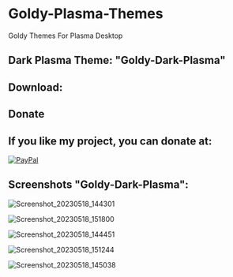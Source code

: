 # Goldy-Plasma-Themes
Goldy Themes For Plasma Desktop


Dark Plasma Theme: "Goldy-Dark-Plasma" 
------------------------------

Download: 
-------------------------------------------



<html>
  <head>
    <meta charset="utf-8" />
  </head>
  <body>
    <h2>Donate</h2>
    <h2>If you like my project, you can donate at:</h2>
    <a href="https://www.paypal.com/paypalme/VesnaLazic">
    <img src="PayPal.png" alt="PayPal" />
    </a>
  </body>
</html>



Screenshots "Goldy-Dark-Plasma":
---------------------------------

![Screenshot_20230518_144301](https://github.com/L4ki/Goldy-Plasma-Themes/assets/45247573/df6bcbfd-9a4e-42aa-9c67-491a88e059c8)

![Screenshot_20230518_151800](https://github.com/L4ki/Goldy-Plasma-Themes/assets/45247573/2ecbb058-e7ef-4b61-8b7c-25b4bfaec096)

![Screenshot_20230518_144451](https://github.com/L4ki/Goldy-Plasma-Themes/assets/45247573/87c7b3cb-9157-4f9a-b6cf-a0b85710f212)

![Screenshot_20230518_151244](https://github.com/L4ki/Goldy-Plasma-Themes/assets/45247573/0f6f7fb7-2db1-4496-ad94-a834d547763a)

![Screenshot_20230518_145038](https://github.com/L4ki/Goldy-Plasma-Themes/assets/45247573/3add1e56-3e45-46e6-b700-a4f56d0d5f2a)
